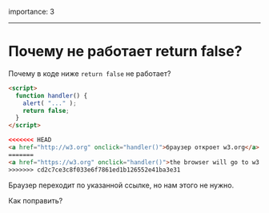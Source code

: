 importance: 3

---

# Почему не работает return false?

Почему в коде ниже `return false` не работает?

```html autorun run
<script>
  function handler() {
    alert( "..." );
    return false;
  }
</script>

<<<<<<< HEAD
<a href="http://w3.org" onclick="handler()">браузер откроет w3.org</a>
=======
<a href="https://w3.org" onclick="handler()">the browser will go to w3.org</a>
>>>>>>> cd2c7ce3c8f033e6f7861ed1b126552e41ba3e31
```

Браузер переходит по указанной ссылке, но нам этого не нужно.

Как поправить?
